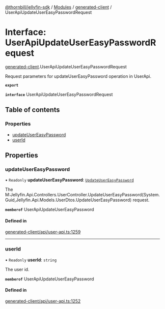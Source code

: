 [@thornbill/jellyfin-sdk](../README.md) / [Modules](../modules.md) / [generated-client](../modules/generated_client.md) / UserApiUpdateUserEasyPasswordRequest

# Interface: UserApiUpdateUserEasyPasswordRequest

[generated-client](../modules/generated_client.md).UserApiUpdateUserEasyPasswordRequest

Request parameters for updateUserEasyPassword operation in UserApi.

**`export`**

**`interface`** UserApiUpdateUserEasyPasswordRequest

## Table of contents

### Properties

- [updateUserEasyPassword](generated_client.UserApiUpdateUserEasyPasswordRequest.md#updateusereasypassword)
- [userId](generated_client.UserApiUpdateUserEasyPasswordRequest.md#userid)

## Properties

### updateUserEasyPassword

• `Readonly` **updateUserEasyPassword**: [`UpdateUserEasyPassword`](generated_client.UpdateUserEasyPassword.md)

The M:Jellyfin.Api.Controllers.UserController.UpdateUserEasyPassword(System.Guid,Jellyfin.Api.Models.UserDtos.UpdateUserEasyPassword) request.

**`memberof`** UserApiUpdateUserEasyPassword

#### Defined in

[generated-client/api/user-api.ts:1259](https://github.com/thornbill/jellyfin-sdk-typescript/blob/1142a3e/src/generated-client/api/user-api.ts#L1259)

___

### userId

• `Readonly` **userId**: `string`

The user id.

**`memberof`** UserApiUpdateUserEasyPassword

#### Defined in

[generated-client/api/user-api.ts:1252](https://github.com/thornbill/jellyfin-sdk-typescript/blob/1142a3e/src/generated-client/api/user-api.ts#L1252)
